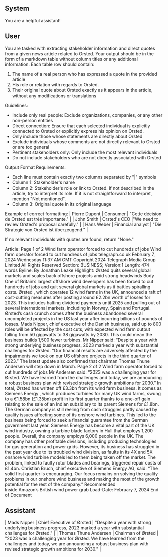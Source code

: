 ## System

You are a helpful assistant!

## User


You are tasked with extracting stakeholder information and direct quotes from a given news article related to Orsted. Your output should be in the form of a markdown table without column titles or any additional information. Each table row should contain:
1. The name of a real person who has expressed a quote in the provided article
2. His role or relation with regards to Orsted.
3. Their original quote about Orsted exactly as it appears in the article, without any modifications or translations

Guidelines:
- Include only real people: Exclude organizations, companies, or any other non-person entities
- Direct connection: Ensure that each selected individual is explicitly connected to Orsted or explicitly express his opinion on Orsted.
- Only include those whose statements are directly about Orsted
- Exclude individuals whose comments are not directly relevant to Orsted or are too general
- Pertinent stakeholders only: Only include the most relevant individuals
- Do not include stakeholders who are not directly associated with Orsted

Output Format Requirements:
- Each line must contain exactly two columns separated by "|" symbols
- Column 1: Stakeholder's name
- Column 2: Stakeholder's role or link to Orsted. If not described in the article, try to interpret its role. If it is not straightforward to interpret, mention "Not mentioned".
- Column 3: Original quote in its original language

Example of correct formatting:
| Pierre Dupont | Consumer | "Cette décision de Orsted est très importante." |
| John Smith | Orsted's CEO |"We need to review Orsted's proposal carefully." |
| Hans Weber | Financial analyst | "Die Strategie von Orsted ist überzeugend." |

If no relevant individuals with quotes are found, return "None."

Article:
Page 1 of 2
Wind farm operator forced to cut hundreds of jobs
Wind farm operator forced to cut hundreds of jobs
telegraph.co.uk
February 7, 2024 Wednesday 11:37 AM GMT
Copyright 2024 Telegraph Media Group Limited All Rights Reserved
Section: BUSINESS; Version:1
Length: 474 words
Byline: By Jonathan Leake
Highlight: Ørsted quits several global markets and scales back offshore projects amid strong headwinds
Body
One of Britain’s largest offshore wind developers has been forced to cut hundreds of jobs and quit several global 
markets as it battles spiralling costs. 
Ørsted , which operates 12 wind farms in the UK, announced a raft of cost-cutting measures after posting around 
£2.2bn worth of losses for 2023.
This includes halting dividend payments until 2025 and pulling out of several international markets, including in 
Norway, Spain and Portugal. 
Ørsted’s cash crunch comes after the business abandoned several uncompleted projects in the US  last year after 
incurring billions of pounds of losses. 
Mads Nipper, chief executive of the Danish business, said up to 800 roles will be affected by the cost cuts, with 
expected wind farm output falling from 50 gigawatts to 38 gigawatts by 2030.
This could mean the business builds 1,500 fewer turbines.
Mr Nipper said: “Despite a year with strong underlying business progress, 2023 marked a year with substantial 
challenges for Ørsted. 
“Our financial results are adversely affected by the impairments we took on our US offshore projects in the third 
quarter of 2023.”
The latest update also confirmed that chairman Thomas Thune Andersen will step down in March. 
Page 2 of 2
Wind farm operator forced to cut hundreds of jobs
Mr Andersen said: “2023 was a challenging year for Ørsted. We have learned from the challenges and today, we 
are announcing a robust business plan with revised strategic growth ambitions for 2030.”
In total, Ørsted has written off £3.3bn from its wind farm business.
It comes as Siemens Energy , which produces turbines for many UK wind farms, swung to a €1.58bn (£1.35bn) 
profit in its first quarter thanks to a one-off gain relating to the sale of an Indian subsidiary to its parent Siemens for 
£1.8bn. 
The German company is still reeling from cash struggles partly caused by quality issues affecting some of its 
onshore wind turbines.
This led to the business being forced to seek a financial guarantee from the German government last year. 
Siemens Energy has become a vital part of the UK wind industry, owning a turbine blade factory in Hull that 
employs 1,200 people.
Overall, the company employs 6,000 people in the UK.
The company has other profitable divisions, including producing technologies for gas generation and power grids.
However, its business has struggled in the past year due to its troubled wind division, as faults in its 4X and 5X 
onshore wind turbine models led to them being taken off the market.
The problem, linked to faulty rotor blades and bearings, triggered repair costs of £1.4bn.
Christian Bruch, chief executive of Siemens Energy AG, said: “The solid first quarter is encouraging. Our focus 
remains on solving the quality problems in our onshore wind business and making the most of the growth potential 
for the rest of the company.”
                     Recommended                   
Inside Amazon’s British wind power grab
Load-Date: February 7, 2024
End of Document
        

## Assistant

| Mads Nipper | Chief Executive of Ørsted | "Despite a year with strong underlying business progress, 2023 marked a year with substantial challenges for Ørsted." |
| Thomas Thune Andersen | Chairman of Ørsted | "2023 was a challenging year for Ørsted. We have learned from the challenges and today, we are announcing a robust business plan with revised strategic growth ambitions for 2030." |

